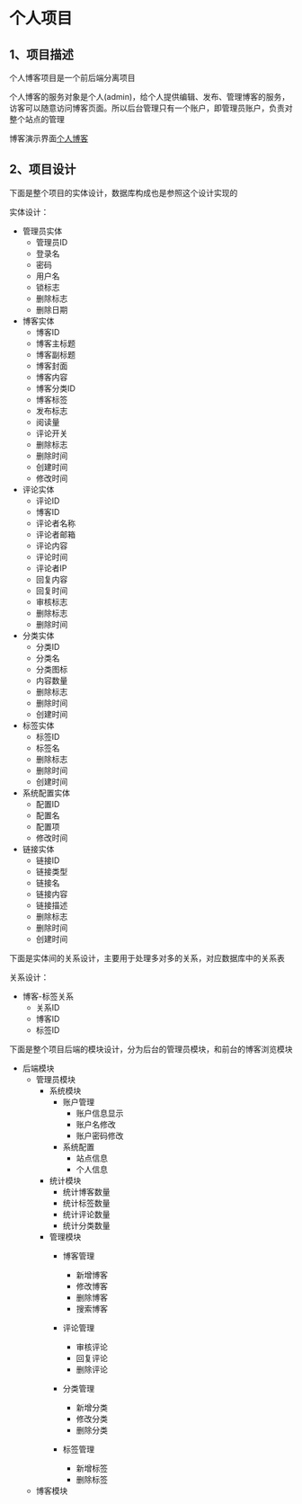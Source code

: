 # 个人项目
## 1、项目描述

个人博客项目是一个前后端分离项目

个人博客的服务对象是个人(admin)，给个人提供编辑、发布、管理博客的服务，访客可以随意访问博客页面。所以后台管理只有一个账户，即管理员账户，负责对整个站点的管理

博客演示界面[个人博客](blog.jephsdge.cn)

## 2、项目设计

下面是整个项目的实体设计，数据库构成也是参照这个设计实现的

实体设计：

- 管理员实体
    - 管理员ID
    - 登录名
    - 密码
    - 用户名
    - 锁标志
    - 删除标志
    - 删除日期
- 博客实体
    - 博客ID
    - 博客主标题
    - 博客副标题
    - 博客封面
    - 博客内容
    - 博客分类ID
    - 博客标签
    - 发布标志
    - 阅读量
    - 评论开关
    - 删除标志
    - 删除时间
    - 创建时间
    - 修改时间
- 评论实体
    - 评论ID
    - 博客ID
    - 评论者名称
    - 评论者邮箱
    - 评论内容
    - 评论时间
    - 评论者IP
    - 回复内容
    - 回复时间
    - 审核标志
    - 删除标志
    - 删除时间
- 分类实体
    - 分类ID
    - 分类名
    - 分类图标
    - 内容数量
    - 删除标志
    - 删除时间
    - 创建时间
- 标签实体
    - 标签ID
    - 标签名
    - 删除标志
    - 删除时间
    - 创建时间
- 系统配置实体
    - 配置ID
    - 配置名
    - 配置项
    - 修改时间
- 链接实体
    - 链接ID
    - 链接类型
    - 链接名
    - 链接内容
    - 链接描述
    - 删除标志
    - 删除时间
    - 创建时间

下面是实体间的关系设计，主要用于处理多对多的关系，对应数据库中的关系表

关系设计：

- 博客-标签关系
    - 关系ID
    - 博客ID
    - 标签ID

下面是整个项目后端的模块设计，分为后台的管理员模块，和前台的博客浏览模块

- 后端模块
    - 管理员模块
        - 系统模块
            - 账户管理
                - 账户信息显示
                - 账户名修改
                - 账户密码修改
            - 系统配置
                - 站点信息
                - 个人信息
        - 统计模块
            - 统计博客数量
            - 统计标签数量
            - 统计评论数量
            - 统计分类数量
        - 管理模块
            - 博客管理
                - 新增博客
                - 修改博客
                - 删除博客
                - 搜索博客
            - 评论管理
                - 审核评论
                - 回复评论
                - 删除评论
            - 分类管理
                - 新增分类
                - 修改分类
                - 删除分类

            - 标签管理
                - 新增标签
                - 删除标签
    - 博客模块



